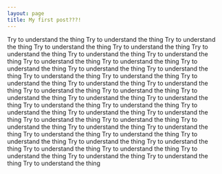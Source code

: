```yaml
---
layout: page
title: My first post???!
---
```



Try to understand the thing
Try to understand the thing
Try to understand the thing
Try to understand the thing
Try to understand the thing
Try to understand the thing
Try to understand the thing
Try to understand the thing
Try to understand the thing
Try to understand the thing
Try to understand the thing
Try to understand the thing
Try to understand the thing
Try to understand the thing
Try to understand the thing
Try to understand the thing
Try to understand the thing
Try to understand the thing
Try to understand the thing
Try to understand the thing
Try to understand the thing
Try to understand the thing
Try to understand the thing
Try to understand the thing
Try to understand the thing
Try to understand the thing
Try to understand the thing
Try to understand the thing
Try to understand the thing
Try to understand the thing
Try to understand the thing
Try to understand the thing
Try to understand the thing
Try to understand the thing
Try to understand the thing
Try to understand the thing
Try to understand the thing
Try to understand the thing
Try to understand the thing
Try to understand the thing
Try to understand the thing
Try to understand the thing
Try to understand the thing
Try to understand the thing
